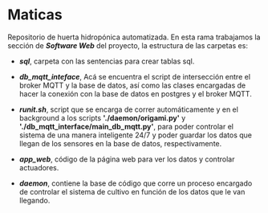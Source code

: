 # Maticas

Repositorio de huerta hidropónica automatizada. 
En esta rama trabajamos la sección de ***Software Web*** del proyecto, la estructura de las carpetas es:


* ***sql***, carpeta con las sentencias para crear tablas sql.

* ***db_mqtt_inteface***, Acá se encuentra el script de intersección entre el broker MQTT y la base de datos, así como 
las clases encargadas de hacer la conexión con la base de datos en postgres y el broker MQTT.

* ***runit.sh***, script que se encarga de correr automáticamente y en el background a los scripts **'./daemon/origami.py'** y
**'./db\_mqtt\_interface/main\_db\_mqtt.py'**, para poder controlar el sistema de una manera inteligente 24/7 y poder guardar los 
datos que llegan de los sensores en la base de datos, respectivamente.

* ***app_web***, código de la página web para ver los datos y controlar actuadores.

* ***daemon***, contiene la base de código que corre un proceso encargado de controlar el sistema de cultivo en función de los 
datos que le van llegando.


